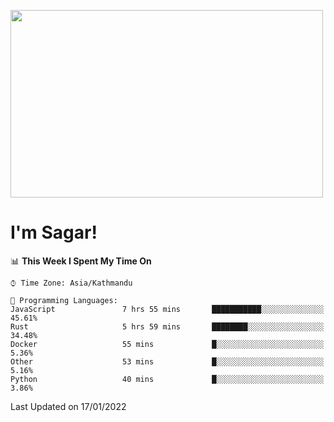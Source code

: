 
<img src="https://media.giphy.com/media/3ornk57KwDXf81rjWM/giphy.gif" width="500" height="300" frameBorder="0" class="giphy-embed" allowFullScreen></img>

#   I'm Sagar!

<!--START_SECTION:waka-->
📊 **This Week I Spent My Time On** 

```text
⌚︎ Time Zone: Asia/Kathmandu

💬 Programming Languages: 
JavaScript               7 hrs 55 mins       ███████████░░░░░░░░░░░░░░   45.61% 
Rust                     5 hrs 59 mins       ████████░░░░░░░░░░░░░░░░░   34.48% 
Docker                   55 mins             █░░░░░░░░░░░░░░░░░░░░░░░░   5.36% 
Other                    53 mins             █░░░░░░░░░░░░░░░░░░░░░░░░   5.16% 
Python                   40 mins             █░░░░░░░░░░░░░░░░░░░░░░░░   3.86%

```


 Last Updated on 17/01/2022
<!--END_SECTION:waka-->
